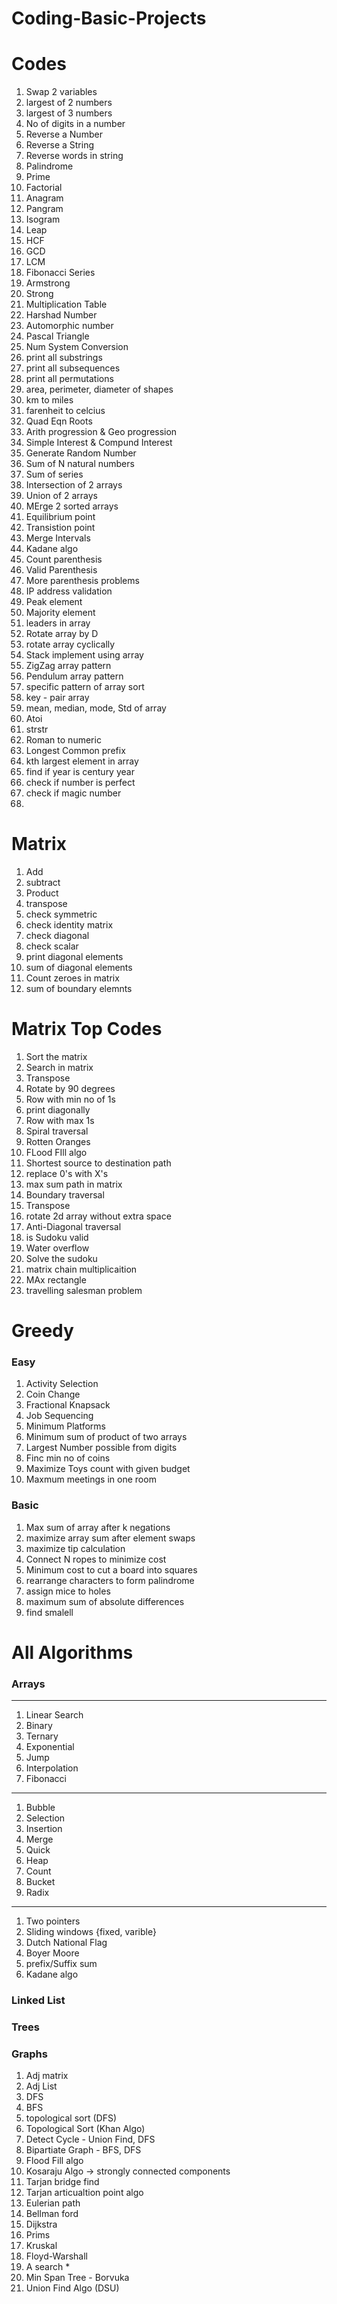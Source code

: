 # Coding-Basic-Projects

# Codes

1. Swap 2 variables
2. largest of 2 numbers
3. largest of 3 numbers
4. No of digits in a number
5. Reverse a Number
6. Reverse a String
7. Reverse words in string
8. Palindrome
9. Prime
10. Factorial
11. Anagram
12. Pangram
13. Isogram
14. Leap
15. HCF
16. GCD
17. LCM
18. Fibonacci Series
19. Armstrong
20. Strong
21. Multiplication Table
22. Harshad Number
23. Automorphic number
24. Pascal Triangle
25. Num System Conversion
26. print all substrings
27. print all subsequences
28. print all permutations
29. area, perimeter, diameter of shapes
30. km to miles
31. farenheit to celcius
32. Quad Eqn Roots
33. Arith progression & Geo progression
34. Simple Interest & Compund Interest
35. Generate Random Number
36. Sum of N natural numbers
37. Sum of series
38. Intersection of 2 arrays
39. Union of 2 arrays
40. MErge 2 sorted arrays
41. Equilibrium point
42. Transistion point
43. Merge Intervals
44. Kadane algo
45. Count parenthesis
46. Valid Parenthesis
47. More parenthesis problems
48. IP address validation
49. Peak element
50. Majority element
51. leaders in array
52. Rotate array by D
53. rotate array cyclically
54. Stack implement using array
55. ZigZag array pattern
56. Pendulum array pattern
57. specific pattern of array sort
58. key - pair array
59. mean, median, mode, Std of array
60. Atoi
61. strstr
62. Roman to numeric
63. Longest Common prefix
64. kth largest element in array
65. find if year is century year
66. check if number is perfect
67. check if magic number
68. 

# Matrix

1. Add
2. subtract
3. Product
4. transpose
5. check symmetric
6. check identity matrix
7. check diagonal
8. check scalar
9. print diagonal elements
10. sum of diagonal elements
11. Count zeroes in matrix
12. sum of boundary elemnts

# Matrix Top Codes

1. Sort the matrix
2. Search in matrix
3. Transpose
4. Rotate by 90 degrees
5. Row with min no of 1s
6. print diagonally
7. Row with max 1s
8. Spiral traversal
9. Rotten Oranges
10. FLood FIll algo
11. Shortest source to destination path
12. replace 0's with X's
13. max sum path in matrix
14. Boundary traversal
15. Transpose
16. rotate 2d array without extra space
17. Anti-Diagonal traversal
18. is Sudoku valid
19. Water overflow
20. Solve the sudoku
21. matrix chain multiplicaition
22. MAx rectangle
23. travelling salesman problem

# Greedy

### Easy

1. Activity Selection
2. Coin Change
3. Fractional Knapsack
4. Job Sequencing
5. Minimum Platforms
6. Minimum sum of product of two arrays
7. Largest Number possible from digits
8. Finc min no of coins
9. Maximize Toys count with given budget
10. Maxmum meetings in one room

### Basic

1. Max sum of array after k negations
2. maximize array sum after element swaps
3. maximize tip calculation
4. Connect N ropes to minimize cost
5. Minimum cost to cut a board into squares
6. rearrange characters to form palindrome
7. assign mice to holes
8. maximum sum of absolute differences
9. find smalell

# All Algorithms

### Arrays

---

1. Linear Search
2. Binary
3. Ternary
4. Exponential
5. Jump
6. Interpolation
7. Fibonacci

---

1. Bubble
2. Selection
3. Insertion
4. Merge
5. Quick
6. Heap
7. Count
8. Bucket
9. Radix

---

1. Two pointers
2. Sliding windows {fixed, varible}
3. Dutch National Flag
4. Boyer Moore
5. prefix/Suffix sum
6. Kadane algo

### Linked List

### Trees

### Graphs

1. Adj matrix
2. Adj List
3. DFS
4. BFS
5. topological sort (DFS)
6. Topological Sort (Khan Algo)
7. Detect Cycle - Union Find, DFS
8. Bipartiate Graph - BFS, DFS
9. Flood Fill algo
10. Kosaraju Algo -> strongly connected components
11. Tarjan bridge find
12. Tarjan articualtion point algo
13. Eulerian path
14. Bellman ford
15. Dijkstra
16. Prims
17. Kruskal
18. Floyd-Warshall
19. A search *
20. Min Span Tree - Borvuka
21. Union Find Algo (DSU)

